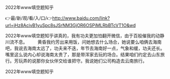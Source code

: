 2022年www填空题知乎

👉最/新/观/看/入/口/👉http://www.baidu.com/link?url=jHz8AcivB1yuSpc8sJSrNM3GjOR6OSPiMLRbBTcVT1O&wd

2022年www填空题知乎讲真的，我有功夫更加怕翻开微信，由于百般催我的动静川流不息。
　　黄昏我约芳出来用饭，问她想去什么场合，她说要么咱俩去海南吧，我说去海南太远了，功夫来不迭，年节去海南好一点，气象和缓，功夫还长。嘴里这么说内心却说海南太贵了，那是带浑家去玩的场合。结果咱们约定去山东旅行。芳玩弄的说那你女伙伴交给谁把守。我说她们公司构造去云南旅行。


2022年www填空题知乎
